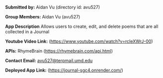 **Submitted by:** Aidan Vu (directory id: avu527)

**Group Members:** Aidan Vu (avu527)

**App Description** Allows users to create, edit, and delete poems that are all collected in a Journal

**Youtube Video Link:** (https://www.youtube.com/watch?v=rcIeXWrJ-00)

**APIs:** RhymeBrain (https://rhymebrain.com/api.html)

**Contact Email:** avu527@terpmail.umd.edu

**Deployed App Link:** (https://journal-sgc4.onrender.com/)
